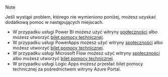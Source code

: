 > [!NOTE]
> Jeśli wystąpi problem, którego nie wymieniono poniżej, możesz uzyskać dodatkową pomoc w następujących miejscach.
> 
> * W przypadku usługi Power BI możesz użyć witryny [społeczności](http://community.powerbi.com/) albo możesz utworzyć [bilet pomocy technicznej](https://powerbi.microsoft.com/support/).
> * W przypadku usługi PowerApps możesz użyć witryny [społeczności](https://aka.ms/powerapps-community) albo możesz utworzyć [bilet pomocy technicznej](https://powerapps.microsoft.com/support/).
> * W przypadku usługi Microsoft Flow możesz użyć witryny [społeczności](https://go.microsoft.com/fwlink/?LinkID=787467) albo możesz utworzyć [bilet pomocy technicznej](https://go.microsoft.com/fwlink/?LinkID=787479).
> * W przypadku usługi Logic Apps możesz przesłać bilet pomocy technicznej za pośrednictwem witryny Azure Portal.
> 
> 


